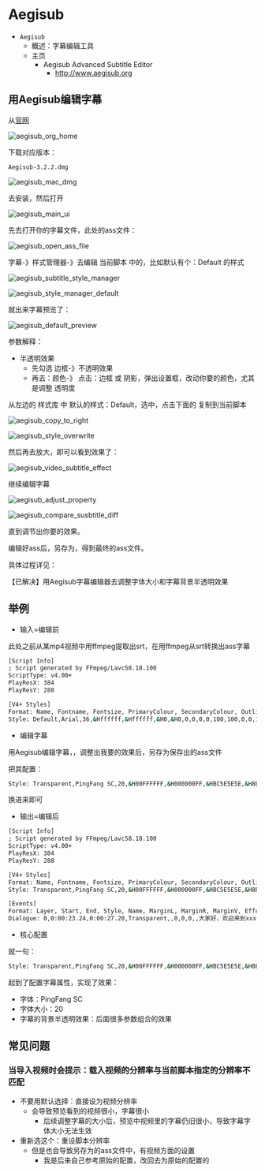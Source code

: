# Aegisub

* `Aegisub`
  * 概述：字幕编辑工具
  * 主页
    * Aegisub Advanced Subtitle Editor
      * http://www.aegisub.org

## 用Aegisub编辑字幕

从[官网](http://www.aegisub.org)

![aegisub_org_home](../../assets/img/aegisub_org_home.png)

下载对应版本：

`Aegisub-3.2.2.dmg`

![aegisub_mac_dmg](../../assets/img/aegisub_mac_dmg.png)

去安装，然后打开

![aegisub_main_ui](../../assets/img/aegisub_main_ui.png)

先去打开你的字幕文件，此处的ass文件：

![aegisub_open_ass_file](../../assets/img/aegisub_open_ass_file.png)

字幕-》样式管理器-》去编辑 当前脚本 中的，比如默认有个：Default 的样式

![aegisub_subtitle_style_manager](../../assets/img/aegisub_subtitle_style_manager.png)

![aegisub_style_manager_default](../../assets/img/aegisub_style_manager_default.png)

就出来字幕预览了：

![aegisub_default_preview](../../assets/img/aegisub_default_preview.png)

参数解释：

* 半透明效果
  * 先勾选 边框-》不透明效果
  * 再去：颜色-》 点击：边框 或 阴影，弹出设置框，改动你要的颜色，尤其是调整 透明度

从左边的 样式库 中 默认的样式：Default，选中，点击下面的 复制到当前脚本

![aegisub_copy_to_right](../../assets/img/aegisub_copy_to_right.png)

![aegisub_style_overwrite](../../assets/img/aegisub_style_overwrite.png)

然后再去放大，即可以看到效果了：

![aegisub_video_subtitle_effect](../../assets/img/aegisub_video_subtitle_effect.png)

继续编辑字幕

![aegisub_adjust_property](../../assets/img/aegisub_adjust_property.png)

![aegisub_compare_susbtitle_diff](../../assets/img/aegisub_compare_susbtitle_diff.png)

直到调节出你要的效果。

编辑好ass后，另存为，得到最终的ass文件。

具体过程详见：

【已解决】用Aegisub字幕编辑器去调整字体大小和字幕背景半透明效果

## 举例

* 输入=编辑前

此处之前从某mp4视频中用ffmpeg提取出srt，在用ffmpeg从srt转换出ass字幕

```bash
[Script Info]
; Script generated by FFmpeg/Lavc58.18.100
ScriptType: v4.00+
PlayResX: 384
PlayResY: 288

[V4+ Styles]
Format: Name, Fontname, Fontsize, PrimaryColour, SecondaryColour, OutlineColour, BackColour, Bold, Italic, Underline, StrikeOut, ScaleX, ScaleY, Spacing, Angle, BorderStyle, Outline, Shadow, Alignment, MarginL, MarginR, MarginV, Encoding
Style: Default,Arial,36,&Hffffff,&Hffffff,&H0,&H0,0,0,0,0,100,100,0,0,1,1,0,2,10,10,10,0
```

* 编辑字幕

用Aegisub编辑字幕，，调整出我要的效果后，另存为保存出的ass文件

把其配置：

```bash
Style: Transparent,PingFang SC,20,&H00FFFFFF,&H000000FF,&HBC5E5E5E,&H8B000000,0,0,0,0,100,100,0,0,3,0,1,2,10,10,10,134
```

换进来即可

* 输出=编辑后

```bash
[Script Info]
; Script generated by FFmpeg/Lavc58.18.100
ScriptType: v4.00+
PlayResX: 384
PlayResY: 288

[V4+ Styles]
Format: Name, Fontname, Fontsize, PrimaryColour, SecondaryColour, OutlineColour, BackColour, Bold, Italic, Underline, StrikeOut, ScaleX, ScaleY, Spacing, Angle, BorderStyle, Outline, Shadow, Alignment, MarginL, MarginR, MarginV, Encoding
Style: Transparent,PingFang SC,20,&H00FFFFFF,&H000000FF,&HBC5E5E5E,&H8B000000,0,0,0,0,100,100,0,0,3,0,1,2,10,10,10,134

[Events]
Format: Layer, Start, End, Style, Name, MarginL, MarginR, MarginV, Effect, Text
Dialogue: 0,0:00:23.24,0:00:27.20,Transparent,,0,0,0,,大家好，欢迎来到xxx
```

* 核心配置

就一句：

```bash
Style: Transparent,PingFang SC,20,&H00FFFFFF,&H000000FF,&HBC5E5E5E,&H8B000000,0,0,0,0,100,100,0,0,3,0,1,2,10,10,10,134
```

起到了配置字幕属性，实现了效果：

* 字体：PingFang SC
* 字体大小：20
* 字幕的背景半透明效果：后面很多参数组合的效果

## 常见问题

### 当导入视频时会提示：载入视频的分辨率与当前脚本指定的分辨率不匹配

* 不要用默认选择：直接设为视频分辨率
  * 会导致预览看到的视频很小，字幕很小
    * 后续调整字幕的大小后，预览中视频里的字幕仍旧很小，导致字幕字体大小无法生效
* 重新选这个：重设脚本分辨率
  * 但是也会导致另存为的ass文件中，有视频方面的设置
    * 我是后来自己参考原始的配置，改回去为原始的配置的

